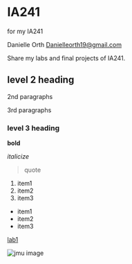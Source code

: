 # IA241
for my IA241

Danielle Orth
Danielleorth19@gmail.com

Share my labs and final projects of IA241.

## level 2 heading

2nd paragraphs 

3rd paragraphs

### level 3 heading

**bold**

*italicize*

> quote

1. item1
2. item2
3. item3

* item1
* item2
* item3

[lab1](https://github.com/orthda/IA241/blob/main/lab1.py)

![jmu image](https://www.jmu.edu/_images/_story-rotator/full-width-images/choices2-2000x666.jpg)
